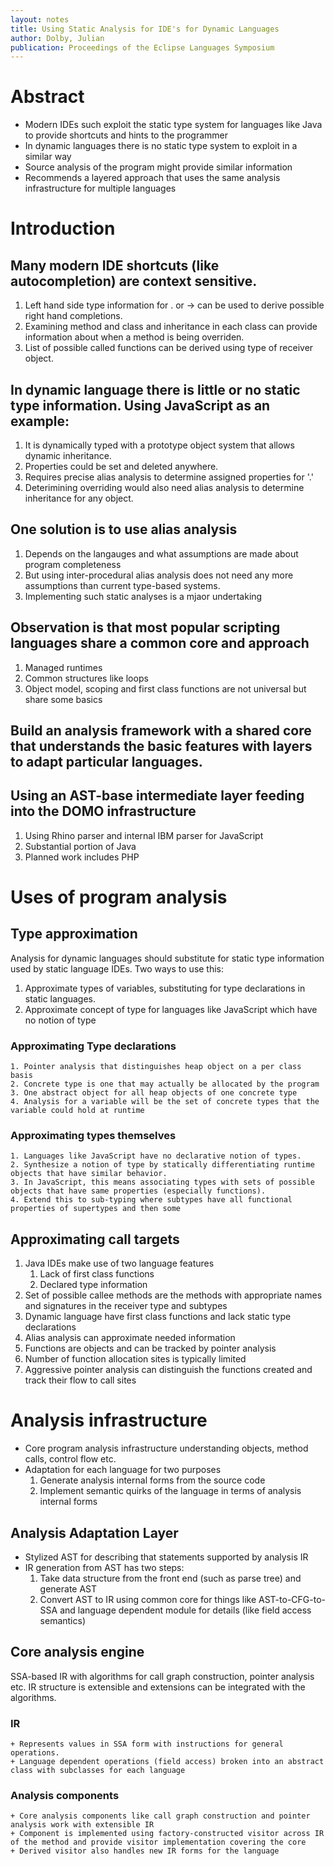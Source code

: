 ```yaml
---
layout: notes
title: Using Static Analysis for IDE's for Dynamic Languages
author: Dolby, Julian
publication: Proceedings of the Eclipse Languages Symposium
---
```

# Abstract

+  Modern IDEs such exploit the static type system for languages like Java to provide shortcuts and hints to the programmer
+  In dynamic languages there is no static type system to exploit in a similar way
+  Source analysis of the program might provide similar information
+  Recommends a layered approach that uses the same analysis infrastructure for multiple languages

# Introduction
## Many modern IDE shortcuts (like autocompletion) are context sensitive.

   1. Left hand side type information for . or -> can be used to derive possible right hand completions.
   2. Examining method and class and inheritance in each class can provide information about when a method is being overriden.
   3. List of possible called functions can be derived using type of receiver object.
   
## In dynamic language there is little or no static type information. Using JavaScript as an example:

   1. It is dynamically typed with a prototype object system that allows dynamic inheritance.
   2. Properties could be set and deleted anywhere.
   3. Requires precise alias analysis to determine assigned properties for '.'
   4. Deterimining overriding would also need alias analysis to determine inheritance for any object.
   
## One solution is to use alias analysis

   1. Depends on the langauges and what assumptions are made about program completeness
   2. But using inter-procedural alias analysis does not need any more assumptions than current type-based systems.
   3. Implementing such static analyses is a mjaor undertaking
   
## Observation is that most popular scripting languages share a common core and approach

   1. Managed runtimes
   2. Common structures like loops
   3. Object model, scoping and first class functions are not universal but share some basics
   
## Build an analysis framework with a shared core that understands the basic features with layers to adapt particular languages.
## Using an AST-base intermediate layer feeding into the DOMO infrastructure

   1. Using Rhino parser and internal IBM parser for JavaScript
   2. Substantial portion of Java
   3. Planned work includes PHP
   
# Uses of program analysis
## Type approximation

   Analysis for dynamic languages should substitute for static type information used by static language IDEs. Two ways to use this:
   
   1. Approximate types of variables, substituting for type declarations in static languages.
   2. Approximate concept of type for languages like JavaScript which have no notion of type
   
### Approximating Type declarations

    1. Pointer analysis that distinguishes heap object on a per class basis
    2. Concrete type is one that may actually be allocated by the program
    3. One abstract object for all heap objects of one concrete type
    4. Analysis for a variable will be the set of concrete types that the variable could hold at runtime
    
### Approximating types themselves

    1. Languages like JavaScript have no declarative notion of types.
    2. Synthesize a notion of type by statically differentiating runtime objects that have similar behavior.
    3. In JavaScript, this means associating types with sets of possible objects that have same properties (especially functions).
    4. Extend this to sub-typing where subtypes have all functional properties of supertypes and then some
    
## Approximating call targets
   1. Java IDEs make use of two language features
       1. Lack of first class functions
       2. Declared type information
   2. Set of possible callee methods are the methods with appropriate names and signatures in the receiver type and subtypes
   3. Dynamic language have first class functions and lack static type declarations
   4. Alias analysis can approximate needed information
   5. Functions are objects and can be tracked by pointer analysis
   6. Number of function allocation sites is typically limited
   7. Aggressive pointer analysis can distinguish the functions created and track their flow to call sites
   
# Analysis infrastructure

  + Core program analysis infrastructure understanding objects, method calls, control flow etc. 
  + Adaptation for each language for two purposes
    1. Generate analysis internal forms from the source code
    2. Implement semantic quirks of the language in terms of analysis internal forms
    
## Analysis Adaptation Layer

   + Stylized AST for describing that statements supported by analysis IR
   + IR generation from AST has two steps:
     1. Take data structure from the front end (such as parse tree) and generate AST
     2. Convert AST to IR using common core for things like AST-to-CFG-to-SSA and language dependent module for details (like field access semantics)
     
## Core analysis engine
   SSA-based IR with algorithms for call graph construction, pointer analysis etc. IR structure is extensible and extensions can be integrated with the algorithms.
### IR

    + Represents values in SSA form with instructions for general operations. 
    + Language dependent operations (field access) broken into an abstract class with subclasses for each language
    
### Analysis components

    + Core analysis components like call graph construction and pointer analysis work with extensible IR
    + Component is implemented using factory-constructed visitor across IR of the method and provide visitor implementation covering the core
    + Derived visitor also handles new IR forms for the language
